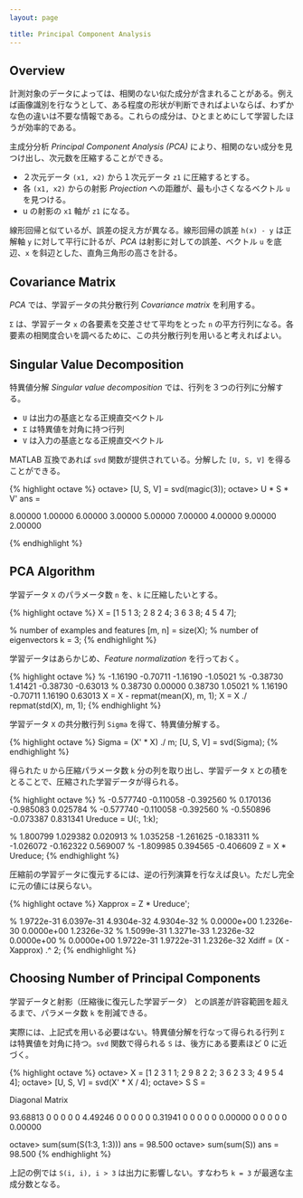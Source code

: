 ```yaml
---
layout: page

title: Principal Component Analysis
---
```


<script type="text/x-mathjax-config">
  MathJax.Hub.Config({ tex2jax: { inlineMath: [['$','$'], ["\\(","\\)"]] } });
</script>
<script type="text/javascript"
  src="http://cdn.mathjax.org/mathjax/latest/MathJax.js?config=TeX-AMS_HTML">
</script>

## Overview

計測対象のデータによっては、相関のない似た成分が含まれることがある。例えば画像識別を行なうとして、ある程度の形状が判断できればよいならば、わずかな色の違いは不要な情報である。これらの成分は、ひとまとめにして学習したほうが効率的である。

主成分分析 _Principal Component Analysis (PCA)_ により、相関のない成分を見つけ出し、次元数を圧縮することができる。

* ２次元データ `(x1, x2)` から１次元データ `z1` に圧縮するとする。
* 各 `(x1, x2)` からの射影 _Projection_ への距離が、最も小さくなるベクトル `u` を見つける。
* u の射影の `x1` 軸が `z1` になる。

線形回帰と似ているが、誤差の捉え方が異なる。線形回帰の誤差 `h(x) - y` は正解軸 `y` に対して平行に計るが、_PCA_ は射影に対しての誤差、ベクトル `u` を底辺、`x` を斜辺とした、直角三角形の高さを計る。

## Covariance Matrix

_PCA_ では、学習データの共分散行列 _Covariance matrix_ を利用する。

<script type="math/tex; mode=display" id="MathJax-Element-pca_sigma">
\Sigma = \frac{1}{m} \sum_{i = 1}^{n} {(x^{(i)})(x^{(i)})^{T}} \\
\Sigma \in \mathbb{R}^{n \times n}
</script>

`Σ` は、学習データ `x` の各要素を交差させて平均をとった `n` の平方行列になる。各要素の相関度合いを調べるために、この共分散行列を用いると考えればよい。

## Singular Value Decomposition

特異値分解 _Singular value decomposition_ では、行列を３つの行列に分解する。

<script type="math/tex; mode=display" id="MathJax-Element-pca_svd">
M = U \Sigma V^{T}
</script>

* `U` は出力の基底となる正規直交ベクトル
* `Σ` は特異値を対角に持つ行列
* `V` は入力の基底となる正規直交ベクトル

MATLAB 互換であれば `svd` 関数が提供されている。分解した `[U, S, V]` を得ることができる。

{% highlight octave %}
octave> [U, S, V] = svd(magic(3));
octave> U * S * V'
ans =

   8.00000   1.00000   6.00000
   3.00000   5.00000   7.00000
   4.00000   9.00000   2.00000

{% endhighlight %}

## PCA Algorithm

学習データ `X` のパラメータ数 `n` を、`k` に圧縮したいとする。

{% highlight octave %}
X = [1 5 1 3; 2 8 2 4; 3 6 3 8; 4 5 4 7];

% number of examples and features
[m, n] = size(X);
% number of eigenvectors
k = 3;
{% endhighlight %}

学習データはあらかじめ、_Feature normalization_ を行っておく。

{% highlight octave %}
% -1.16190  -0.70711  -1.16190  -1.05021
% -0.38730   1.41421  -0.38730  -0.63013
%  0.38730   0.00000   0.38730   1.05021
%  1.16190  -0.70711   1.16190   0.63013
X = X - repmat(mean(X), m, 1);
X = X ./ repmat(std(X), m, 1);
{% endhighlight %}

学習データ `X` の共分散行列 `Sigma` を得て、特異値分解する。

{% highlight octave %}
Sigma = (X' * X) ./ m;
[U, S, V] = svd(Sigma);
{% endhighlight %}

得られた `U` から圧縮パラメータ数 `k` 分の列を取り出し、学習データ `X` との積をとることで、圧縮された学習データが得られる。

{% highlight octave %}
% -0.577740  -0.110058  -0.392560
%  0.170136  -0.985083   0.025784
% -0.577740  -0.110058  -0.392560
% -0.550896  -0.073387   0.831341
Ureduce = U(:, 1:k);

%  1.800799   1.029382   0.020913
%  1.035258  -1.261625  -0.183311
% -1.026072  -0.162322   0.569007
% -1.809985   0.394565  -0.406609
Z = X * Ureduce;
{% endhighlight %}

圧縮前の学習データに復元するには、逆の行列演算を行なえば良い。ただし完全に元の値には戻らない。

{% highlight octave %}
Xapprox = Z * Ureduce';

% 1.9722e-31   6.0397e-31   4.9304e-32   4.9304e-32
% 0.0000e+00   1.2326e-30   0.0000e+00   1.2326e-32
% 1.5099e-31   1.3271e-33   1.2326e-32   0.0000e+00
% 0.0000e+00   1.9722e-31   1.9722e-31   1.2326e-32
Xdiff = (X - Xapprox) .^ 2;
{% endhighlight %}

## Choosing Number of Principal Components

学習データと射影（圧縮後に復元した学習データ） との誤差が許容範囲を超えるまで、パラメータ数 `k` を削減できる。

<script type="math/tex; mode=display" id="MathJax-Element-pca_choosing_k">
\frac{
  \frac{1}{m} \sum_{i = 1}^{m} \begin{Vmatrix}
  x^{(i)} -  x^{(i)}_{ \text{approx} }
  \end{Vmatrix}^{2}
}{
  \frac{1}{m} \sum_{i = 1}^{m} \begin{Vmatrix} x^{(i)} \end{Vmatrix}^{2}
} \leq 0.01
</script>

実際には、上記式を用いる必要はない。特異値分解を行なって得られる行列 `Σ` は特異値を対角に持つ。`svd` 関数で得られる `S` は、後方にある要素ほど 0 に近づく。

{% highlight octave %}
octave> X = [1 2 3 1 1; 2 9 8 2 2; 3 6 2 3 3; 4 9 5 4 4];
octave> [U, S, V] = svd(X' * X / 4);
octave> S
S =

Diagonal Matrix

   93.68813          0          0          0          0
          0    4.49246          0          0          0
          0          0    0.31941          0          0
          0          0          0    0.00000          0
          0          0          0          0    0.00000

octave> sum(sum(S(1:3, 1:3)))
ans =  98.500
octave> sum(sum(S))
ans =  98.500
{% endhighlight %}

上記の例では `S(i, i), i > 3` は出力に影響しない。すなわち `k = 3` が最適な主成分数となる。

<script type="math/tex; mode=display" id="MathJax-Element-pca_choosing_k_by_sigma">
\frac{ \sum_{i = 1}^{k} S_{i,i} }{ \sum_{i = 1}^{n} S_{i,i} } \geq 0.99
</script>
